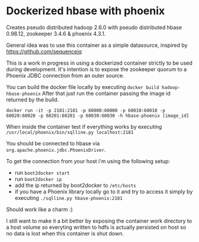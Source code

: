 # Dockerized hbase with phoenix

Creates pseudo distributed hadoop 2.6.0 with pseudo distributed hbase 0.98.12, zookeeper 3.4.6 & phoenix 4.3.1.

General idea was to use this container as a simple datasource, inspired by https://github.com/sequenceiq

This is a work in progress in using a dockerized container strictly to be used during development. 
It's intention is to expose the zookeeper quorum to a Phoenix JDBC connection from an outer source.

You can build the docker file locally by executing 
`docker build hadoop-hbase-phoenix`
After that just run the container passing the image id returned by the build.

`docker run -it -p 2181:2181 -p 60000:60000 -p 60010:60010 -p 60020:60020 -p 60201:60201 -p 60030:60030 -h hbase-phoenix [image_id]`

When inside the container test if everything works by executing 
`/usr/local/phoenix/bin/sqlline.py localhost:2181`

You should be connected to hbase via `org.apache.phoenix.jdbc.PhoenixDriver`. 

To get the connection from your host i'm using the following setup:
- run `boot2docker start`
- run `boot2docker ip`
- add the ip returned by boot2docker to `/etc/hosts`
- if you have a Phoenix library locally go to it and try to access it simply by executing `./sqlline.py hbase-phoenix:2181` 

Should work like a charm :)

I still want to make it a bit better by exposing the container work directory to a host volume so everyting written to hdfs is actually persisted on host so no data is lost when this container is shut down.
